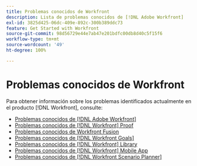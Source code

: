 ```yaml
---
title: Problemas conocidos de Workfront
description: Lista de problemas conocidos de [!DNL Adobe Workfront]
exl-id: 3825d425-06dc-409e-892c-300b389ddc73
feature: Get Started with Workfront
source-git-commit: 98d56729e44e7ab47e201bdfc00db8d40c5f15f6
workflow-type: tm+mt
source-wordcount: '49'
ht-degree: 100%

---
```


# Problemas conocidos de Workfront

Para obtener información sobre los problemas identificados actualmente en el producto [!DNL Workfront], consulte:

* [Problemas conocidos de [!DNL Adobe Workfront]](newworkfrontexperience.md)
* [Problemas conocidos de [!DNL Workfront] Proof](workfrontproof.md)
* [Problemas conocidos de Workfront Fusion](workfrontfusion.md)
* [Problemas conocidos de [!DNL Workfront Goals]](workfrontgoals.md)
* [Problemas conocidos de [!DNL Workfront] Library](workfrontlibrary.md)
* [Problemas conocidos de [!DNL Workfront] Mobile App](workfrontmobile.md)
* [Problemas conocidos de [!DNL Workfront Scenario Planner]](workfrontscenarioplanner.md)
